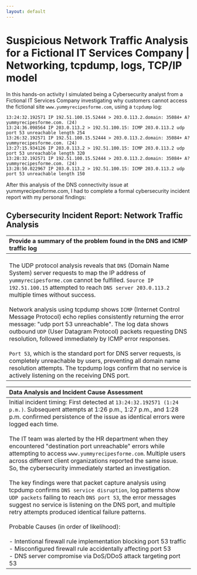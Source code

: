 ```yaml
---
layout: default
---
```


# Suspicious Network Traffic Analysis for a Fictional IT Services Company | Networking, tcpdump, logs, TCP/IP model

In this hands-on activity I simulated being a Cybersecurity analyst from a Fictional IT Services Company investigating why customers cannot access the fictional site `www.yummyrecipesforme.com`, using a `tcpdump` log: 

```tcpdump
13:24:32.192571 IP 192.51.100.15.52444 > 203.0.113.2.domain: 35084+ A? yummyrecipesforme.com. (24)
13:24:36.098564 IP 203.0.113.2 > 192.51.100.15: ICMP 203.0.113.2 udp port 53 unreachable length 254
13:26:32.192571 IP 192.51.100.15.52444 > 203.0.113.2.domain: 35084+ A? yummyrecipesforme.com. (24)
13:27:15.934126 IP 203.0.113.2 > 192.51.100.15: ICMP 203.0.113.2 udp port 53 unreachable length 320
13:28:32.192571 IP 192.51.100.15.52444 > 203.0.113.2.domain: 35084+ A? yummyrecipesforme.com. (24)
13:28:50.022967 IP 203.0.113.2 > 192.51.100.15: ICMP 203.0.113.2 udp port 53 unreachable length 150
```

After this analysis of the DNS connectivity issue at yummyrecipesforme.com, I had to complete a formal cybersecurity incident report with my personal findings: 

## Cybersecurity Incident Report: Network Traffic Analysis 

| **Provide a summary of the problem found in the DNS and ICMP traffic log** | 
|:---------------------------------------------------------------------------------------------------------------|
| <br> The UDP protocol analysis reveals that `DNS` (Domain Name System) server requests to map the IP address of `yummyrecipesforme.com` cannot be fulfilled. `Source IP 192.51.100.15` attempted to reach `DNS server 203.0.113.2` multiple times without success. <br><br> Network analysis using tcpdump shows `ICMP` (Internet Control Message Protocol) echo replies consistently returning the error message: "udp port 53 unreachable". The log data shows outbound `UDP` (User Datagram Protocol) packets requesting DNS resolution, followed immediately by ICMP error responses. <br><br> `Port 53`, which is the standard port for DNS server requests, is completely unreachable by users, preventing all domain name resolution attempts. The tcpdump logs confirm that no service is actively listening on the receiving DNS port. <br> | 

| **Data Analysis and Incident Cause Assessment** | 
|:------------------------------------------------------------------------------------------------------------|
| Initial incident timing: First detected at `13:24:32.192571 (1:24 p.m.)`. Subsequent attempts at 1:26 p.m., 1:27 p.m., and 1:28 p.m. confirmed persistence of the issue as identical errors were logged each time. <br><br> The IT team was alerted by the HR department when they encountered "destination port unreachable" errors while attempting to access `www.yummyrecipesforme.com`. Multiple users across different client organizations reported the same issue. So, the cybersecurity immediately started an investigation. <br><br> The key findings were that packet capture analysis using tcpdump confirms `DNS service disruption`, log patterns show `UDP packets` failing to reach `DNS port 53`, the error messages suggest no service is listening on the DNS port, and multiple retry attempts produced identical failure patterns. <br><br> Probable Causes (in order of likelihood): <br><br> - Intentional firewall rule implementation blocking port 53 traffic <br> - Misconfigured firewall rule accidentally affecting port 53 <br> - DNS server compromise via DoS/DDoS attack targeting port 53 <br> | 
